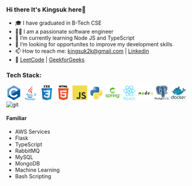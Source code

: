 ### Hi there  It's Kingsuk here👋

<!--
**KingDEV22/KINGDEV22** is a ✨ _special_ ✨ repository because its `README.md` (this file) appears on your GitHub profile.

Here are some ideas to get you started:
-->
- 🎓 I have graduated in B-Tech CSE
- 🧑‍💻 I am a passionate software engineer
- 🌱 I’m currently learning Node JS and TypeScript 
- 🤔 I’m looking for opportunites to improve my development skills 
- 📫 How to reach me: kingsuk2k@gmail.com | [Linkedin](https://www.linkedin.com/in/kingsuk-biswas/)
- 🔗 [LeetCode](https://leetcode.com/kingsuk2k/) | [GeekforGeeks](https://auth.geeksforgeeks.org/user/kingsuk2k/practice)

### Tech Stack:
<p align="left"> 
  <img src="https://raw.githubusercontent.com/devicons/devicon/master/icons/c/c-original.svg" alt="c" width="40" height="40"/> 
  <img src="https://raw.githubusercontent.com/devicons/devicon/master/icons/java/java-original.svg" alt="java" width="40" height="40"/>
  <img src="https://raw.githubusercontent.com/devicons/devicon/master/icons/css3/css3-original-wordmark.svg" alt="css3" width="40" height="40"/> 
  <img src="https://raw.githubusercontent.com/devicons/devicon/master/icons/html5/html5-original-wordmark.svg" alt="html5" width="40" height="40"/> 
    <img src="https://raw.githubusercontent.com/devicons/devicon/master/icons/javascript/javascript-original.svg" alt="javascript" width="40" height="40"/> 
    <img src="https://raw.githubusercontent.com/devicons/devicon/master/icons/python/python-original.svg" alt="python" width="40" height="40"/> 
  <img src="https://github.com/devicons/devicon/blob/master/icons/spring/spring-original-wordmark.svg" alt="spring" width="40" height="40"/> 
  <img src="https://raw.githubusercontent.com/devicons/devicon/master/icons/react/react-original-wordmark.svg" alt="react" width="40" height="40"/> 
  <img src = "https://github.com/devicons/devicon/blob/master/icons/nodejs/nodejs-original-wordmark.svg" alt="nodejs" width="40" height="40"/> 
  <img src ="https://github.com/devicons/devicon/blob/master/icons/postgresql/postgresql-original-wordmark.svg" alt="sql" width="40" height="40"/> 
  <img src ="https://github.com/devicons/devicon/blob/master/icons/docker/docker-original-wordmark.svg" alt="docker" width="40" height="40"/> 
    <img src="https://www.vectorlogo.zone/logos/git-scm/git-scm-icon.svg" alt="git" width="40" height="40"/> 
  </p>

#### Familiar
- AWS Services
- Flask
- TypeScript
- RabbitMQ
- MySQL
- MongoDB
- Machine Learning
- Bash Scripting


